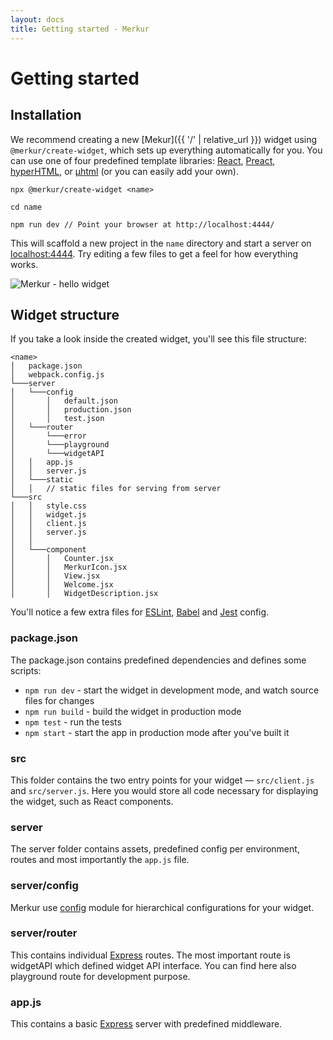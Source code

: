 ```yaml
---
layout: docs
title: Getting started - Merkur
---
```


# Getting started

## Installation

We recommend creating a new  [Mekur]({{ '/' | relative_url }}) widget using `@merkur/create-widget`, which sets up everything automatically for you. You can use one of four predefined template libraries: [React](https://reactjs.org/), [Preact](https://preactjs.com/), [hyperHTML](https://viperhtml.js.org/hyper.html), or [µhtml](https://github.com/WebReflection/uhtml#readme) (or you can easily add your own).

```shell
npx @merkur/create-widget <name>

cd name

npm run dev // Point your browser at http://localhost:4444/
```

This will scaffold a new project in the `name` directory and start a server on [localhost:4444](http://localhost:4444/). Try editing a few files to get a feel for how everything works.

<img class="responsive" src="{{ '/assets/images/hello-widget.png?v=' | append: site.github.build_revision | relative_url }}" alt="Merkur - hello widget" />

## Widget structure

If you take a look inside the created widget, you'll see this file structure:

```shell
<name>
│   package.json
│   webpack.config.js
└───server
│   └───config
│       │   default.json
│       │   production.json
│       │   test.json
│   └───router
│       └───error
│       └───playground
│       └───widgetAPI
│   │   app.js
│   │   server.js
│   └───static
│   │   // static files for serving from server
└───src
│   │   style.css
│   │   widget.js
│   │   client.js
│   │   server.js
│   │
│   └───component
│       │   Counter.jsx
│       │   MerkurIcon.jsx
│       │   View.jsx
│       │   Welcome.jsx
│       │   WidgetDescription.jsx
```

You'll notice a few extra files for [ESLint](https://eslint.org/), [Babel](https://babeljs.io/) and [Jest](https://jestjs.io/) config.

### package.json

The package.json contains predefined dependencies and defines some scripts:

- `npm run dev` - start the widget in development mode, and watch source files for changes
- `npm run build` - build the widget in production mode
- `npm test` - run the tests
- `npm start` - start the app in production mode after you've built it

### src

This folder contains the two entry points for your widget — `src/client.js` and `src/server.js`. Here you would store all code necessary for displaying the widget, such as React components.

### server

The server folder contains assets, predefined config per environment, routes and most importantly the `app.js` file.

### server/config

Merkur use [config](https://www.npmjs.com/package/config) module for hierarchical configurations for your widget.

### server/router

This contains individual [Express](https://expressjs.com/en/guide/routing.html) routes. The most important route is widgetAPI which defined widget API interface. You can find here also playground route for development purpose.

### app.js

This contains a basic [Express](https://expressjs.com/) server with predefined middleware. 
